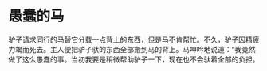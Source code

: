 # 愚蠢的马

驴子请求同行的马替它分载一点背上的东西，但是马不肯帮忙。不久，驴子因精疲力竭而死去。主人便把驴子驮的东西全部搬到马的背上。马呻吟地说道：“我竟然做了这么愚蠢的事。当初我要是稍微帮助驴子一下，现在也不会驮着全部的负担。
 
